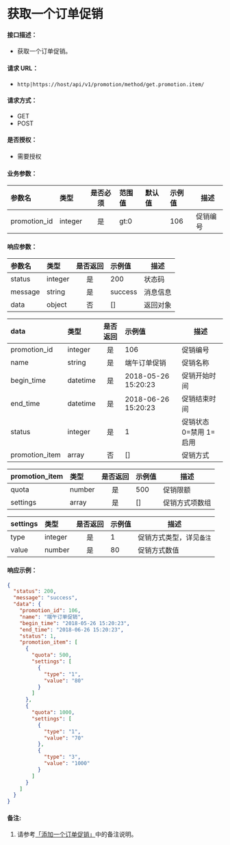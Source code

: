 # 获取一个订单促销

#### 接口描述：
- 获取一个订单促销。

#### 请求 URL：
- `http|https://host/api/v1/promotion/method/get.promotion.item/`

#### 请求方式：
- GET
- POST

#### 是否授权：
- 需要授权

#### 业务参数：
|参数名|类型|是否必须|范围值|默认值|示例值|描述|
|:----|:---|:---:|:-----|:-----|:-----|-----|
|promotion_id |integer |是 |gt:0 | |106 |促销编号 |

#### 响应参数：
|参数名|类型|是否返回|示例值|描述|
|:-----|:-----|:---:|:-----|-----|
|status |integer |是 |200 |状态码 |
|message |string |是 |success |消息信息 |
|data |object |否 |[] |返回对象 |

|data|类型|是否返回|示例值|描述|
|:-----|:-----|:---:|:-----|-----|
|promotion_id |integer |是 |106 |促销编号 |
|name |string |是 |端午订单促销 |促销名称 |
|begin_time |datetime |是 |2018-05-26 15:20:23 |促销开始时间 |
|end_time |datetime |是 |2018-06-26 15:20:23 |促销结束时间 |
|status |integer |是 |1 |促销状态 0=禁用 1=启用 |
|promotion_item |array |否 |[] |促销方式 |

|promotion_item|类型|是否返回|示例值|描述|
|:-----|:-----|:---:|:-----|-----|
|quota |number |是 |500 |促销限额 |
|settings |array |是 |[] |促销方式项数组 |

|settings|类型|是否返回|示例值|描述|
|:-----|:-----|:---:|:-----|-----|
|type |integer |是 |1 |促销方式类型，详见`备注` |
|value |number |是 |80 |促销方式数值 |

#### 响应示例：
```json
{
  "status": 200,
  "message": "success",
  "data": {
    "promotion_id": 106,
    "name": "端午订单促销",
    "begin_time": "2018-05-26 15:20:23",
    "end_time": "2018-06-26 15:20:23",
    "status": 1,
    "promotion_item": [
      {
        "quota": 500,
        "settings": [
          {
            "type": "1",
            "value": "80"
          }
        ]
      },
      {
        "quota": 1000,
        "settings": [
          {
            "type": "1",
            "value": "70"
          },
          {
            "type": "3",
            "value": "1000"
          }
        ]
      }
    ]
  }
}
```

#### 备注:
1. 请参考[「添加一个订单促销」](/api/admin/market/promotion/add.promotion.item.md "「添加一个订单促销」")中的备注说明。